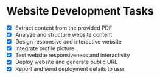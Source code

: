 # Website Development Tasks

- [x] Extract content from the provided PDF
- [x] Analyze and structure website content
- [x] Design responsive and interactive website
- [x] Integrate profile picture
- [x] Test website responsiveness and interactivity
- [x] Deploy website and generate public URL
- [x] Report and send deployment details to user
